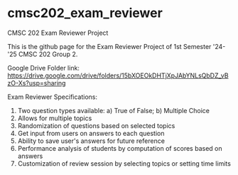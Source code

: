 # cmsc202_exam_reviewer
CMSC 202 Exam Reviewer Project

This is the github page for the Exam Reviewer Project of 1st Semester '24-'25 CMSC 202 Group 2.

Google Drive Folder link: https://drive.google.com/drive/folders/15bXOEOkDHTjXpJAbYNLsQbDZ_vBzO-Xs?usp=sharing

Exam Reviewer Specifications:


1. Two question types available: a) True of False; b) Multiple Choice
2. Allows for multiple topics
3. Randomization of questions based on selected topics
4. Get input from users on answers to each question
5. Ability to save user's answers for future reference
6. Performance analysis of students by computation of scores based on answers
7. Customization of review session by selecting topics or setting time limits
